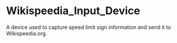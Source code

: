 # Wikispeedia_Input_Device
A device used to capture speed limit sign information and send it to Wikispeedia.org.
